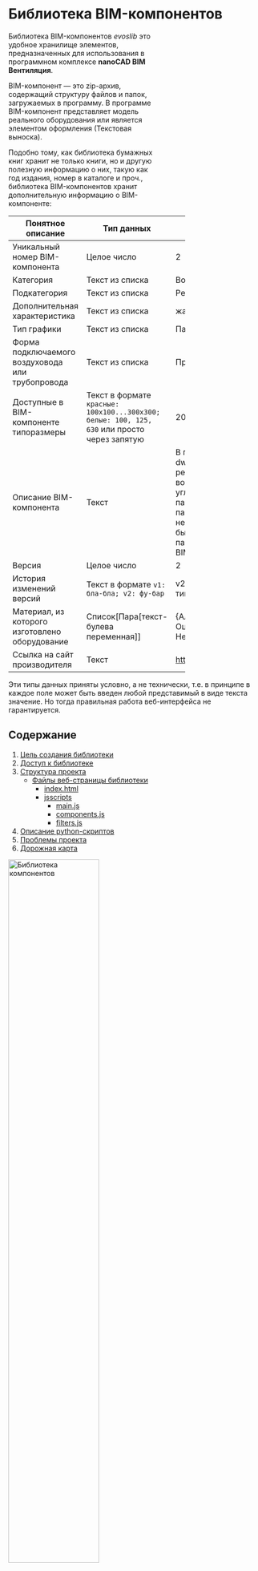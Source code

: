 # Библиотека BIM-компонентов


<div style="max-width: 60%;">
<p>Библиотека BIM-компонентов <i>evoslib</i> это удобное хранилище элементов, предназначенных для использования в программном комплексе <b>nanoCAD BIM Вентиляция</b>.</p>

<p>BIM-компонент — это zip-архив, содержащий структуру файлов и папок, загружаемых в программу. В программе BIM-компонент представляет модель реального оборудования или является элементом оформления (Текстовая выноска).</p>

<p>Подобно тому, как библиотека бумажных книг хранит не только книги, но и другую полезную информацию о них, такую как год издания, номер в каталоге и проч., библиотека BIM-компонентов хранит дополнительную информацию о BIM-компоненте:
</p>
</div>
<div style="max-width: 70%;">

| Понятное описание                                | Тип данных                                                                                  | Пример                                                                                                                                                                          |
|--------------------------------------------------|---------------------------------------------------------------------------------------------|---------------------------------------------------------------------------------------------------------------------------------------------------------------------------------|
| Уникальный номер BIM-компонента                  | Целое число                                                                                 | 2                                                                                                                                                                               |
| Категория                                        | Текст из списка                                                                             | Воздухораспределители                                                                                                                                                           |
| Подкатегория                                     | Текст из списка                                                                             | Решетка                                                                                                                                                                         |
| Дополнительная характеристика                    | Текст из списка                                                                             | жалюзийная                                                                                                                                                                      |
| Тип графики                                      | Текст из списка                                                                             | Параметрическая                                                                                                                                                                 |
| Форма подключаемого воздуховода или трубопровода | Текст из списка                                                                             | Прямоугольный                                                                                                                                                                   |
| Доступные в BIM-компоненте типоразмеры           | Текст в формате `красные: 100x100...300x300; белые: 100, 125, 630` или просто через запятую | 200x200, 300x300                                                                                                                                                                |
| Описание BIM-компонента                          | Текст                                                                                       | В параметрической dwg-графике реализована возможность поворота угла ламелей по параметру. Этот параметр при необходимости может быть вынесен в параметры nanoCAD BIM Вентиляция |
| Версия                                           | Целое число                                                                                 | 2                                                                                                                                                                               |
| История изменений версий                         | Текст в формате `v1: бла-бла; v2: фу-бар`                                                   | v2: добавлены новые типоразмеры                                                                                                                                                 |
| Материал, из которого изготовлено оборудование   | Список[Пара[текст-булева переменная]]                                                       | {Алюминий: Да, Оцинкованная сталь: Нет, ...}                                                                                                                                    |
| Ссылка на сайт производителя                     | Текст                                                                                       | http://vo.ru                                                                                                                                                                    |
</div>

Эти типы данных приняты условно, а не технически, т.е. в принципе в каждое поле может быть введен любой представимый в виде текста значение. Но тогда правильная работа веб-интерфейса не гарантируется. 

## Содержание

1. [Цель создания библиотеки](#цель-создания-библиотеки)
2. [Доступ к библиотеке](#доступ-к-библиотеке)
3. [Структура проекта](#структура-проекта)
   - [Файлы веб-страницы библиотеки](#файлы-веб-страницы-библиотеки)
     - [index.html](#indexhtml)
     - [jsscripts](#jsscripts)
       - [main.js](#mainjs)
       - [components.js](#componentsjs)
       - [filters.js](#filtersjs)
4. [Описание python-скриптов](#Описание-python-скриптов)
5. [Проблемы проекта](#Проблемы-проекта)
6. [Дорожная карта](#Дорожная-карта)


<img src="./git/readme/base.png" alt="Библиотека компонентов" style="width: 60%;"></img>


# Цель создания библиотеки:

- собрать BIM-компоненты из разных источников в одном месте для получения актуальной информации о их наличии
- дать возможность быстрой фильтрации BIM-компонентов по различным параметрам для удобства их поиска
- проводить версионирование BIM-компонентов


# Доступ к библиотеке

Библиотека компонентов доступна на GitHub Pages по адресу: [https://nanoib.github.io/evoslib/](https://nanoib.github.io/evoslib/).

GitHub Pages — это сервис, предоставляемый GitHub для хостинга статических веб-страниц прямо из репозиториев GitHub.


# Структура проекта

Проект организован в несколько основных директорий и файлов:
## Файлы веб-страницы библиотеки

- **index.html**: Файл с разметкой веб-страницы проекта. Размещает основные элементы веб-страницы: заголовок, шапка, боковая секция фильтра, сетка BIM-компонентов. Хранит теги для поисковика. Загружает файлы JavaScript.
- **jsscripts**: папка с JavaScript-скриптами. Они улучшают веб-интерфейс и предоставляют дополнительную функциональность.

    ### **main.js**
    Этот модуль отвечает за инициализацию веб-приложения. Он устанавливает глобальные переменные фильтров и загружает данные BIM-компонентов из файла `Base.json`. После загрузки данных он инициализирует фильтры и отображает BIM-компоненты.

    ### **components.js**
    Этот модуль обрабатывает отображение BIM-компонентов на веб-странице. Он создает необходимые HTML-элементы (плитки) для каждого BIM-компонента и добавляет их в сетку компонентов. Также он устанавливает обработчики событий для открытия модального окна при клике на BIM-компонент.

    Текст в плитке имеет дополнительное правило отображения:
    - если *Дополнительная характеристика* (`component.surname`) для BIM-компонента не определена, то она не отображается; отделяющий это поле пробел в этом случае тоже не отображается 

    ### **filters.js**
    Этот модуль управляет функциональностью фильтров. Он инициализирует фильтры на основе данных BIM-компонентов, и отображает их по разделам фильтрации, прописанным в коде: "Техническая категория", "Производитель", "Тип графики" и "Форма". Также он применяет фильтры к данным BIM-компонентов и обновляет отображаемые компоненты соответственно. Кроме того, он предоставляет функцию сброса для очистки всех фильтров.

    - Фильтры внутри каждой из категорий работают по принципу ИЛИ (т.е. выбрав двух производителей, вы увидите BIM-компоненты каждого из двух производителей), а фильтры различных категорий работают по принципу И (т.е. добавив к тем фильтрам по производителям еще и фильтры из других категорий, например "Тип графики" = *Параметрическая графика* и "Форма" = *Круглый*, вы увидите только круглые и параметрические BIM-компоненты именно этих производителей).

    - Как было упомянуто, разделы фильтрации прописаны в коде. Однако сами категории фильтрации (прописанные рядом с чекбоксами) создаются динамически на основании данных в базе. Эти категории и подкатегории динамически (то есть прямо при открытии страницы, во время работы скрипта) создаются скриптом `filters.js` на основании данных из `Base.json`. 

        Таким образом, например, для создания новой категории оборудования *Изоляция воздуховодов* с подкатегориями *Трубчатая изоляция* и *Листовая изоляция*, администратору базы данных достаточно добавить в файл `Base.xlsx` две новых строчки с данными новых компонентов: столбец `siteCategory` у обоих должен быть заполнен *Изоляция воздуховодов*, а столбец `technicalCategory` заполнен *Трубчатая изоляция* для первого и *Листовая изоляция* для второго компонента. Далее разместить в папке **im** изображения для компонентов и запустить скрипт **xlsxtojson.py**. 

        И все!

    ### **modal.js**
    Этот модуль управляет функциональностью модального окна. Он определяет функцию *openModal*, которая заполняет модальное окно деталями выбранного BIM-компонента и отображает его. Модальное окно включает информацию, такую как изображение BIM-компонента, техническая категория, дополнительные характеристики и описание.

    - Текст в модальном окне имеет дополнительные правила отображения:
        - если *Типоразмеры* содержат точку с запятой `;`, текст после нее переносится на новую строку
        - если *Форма* или *Типоразмеры* имеют в xlsx/json значение *Не применимо*, то эти поля не отображаются

    ### **.nojekyll**
    Файл `.nojekyll` используется для отключения обработки Jekyll на GitHub Pages, что позволяет использовать произвольные файлы и директории. Не ясно, почему это необходимо, но без этого файла скрипт не мог прочитать файл `Base.json`. 

- **styles.css**: CSS-стили, применяемые к веб-интерфейсу библиотеки. Обеспечивают визуально привлекательный вид.

## Хранение и подготовка данных

### **db**
Содержит файлы данных: `Base.json`, `Base.xlsx`. Эти файлы являются источниками данных для проекта. 

В `Base.xlsx` администратор библиотеки вносит данные, получаемые от производителей оборудования: названия BIM-компонентов, их категорию, типоразмеры и другую информацию о них, а также имена скриншотов.
Из `Base.json` происходит чтение данных при отрисовке веб-страницы. 

### **im**
Содержит изображения BIM-компонентов. Это скриншоты из программы.

### **pyscripts**
Содержит Python-скрипты, помогающие администрировать базу данных. Каждый скрипт со вспомогательными файлами находится в своей папке: `cropwhite`, `rename`, и `xlsxtojson`.


# Описание python-скриптов
- **cropwhite**: Скрипт `cropwhite.py` предназначен для обработки изображений компонентов. Он выполняет обрезку скриншотов, удаляя лишние белые поля вокруг компонентов, и добавляет белую границу заданного размера для достижения нужного соотношения сторон изображений. Это помогает стандартизировать внешний вид изображений компонентов в библиотеке.
- **rename**: Скрипт `rename.py` используется для переименования файлов изображений компонентов. Эта необходимость возникает в связи с необходимостью ручного создания скриншотов (при этом трудно проконтролировать консистентность), но желанием иметь унифицированные имена изображений. В данный момент унифицированный код изображений задается в `Base.xlsx`, далее вручную переносится в текстовый файл перед запуском `rename.py`.
- **xlsxtojson**: Скрипт `xlsxtojson.py` преобразует данные из Excel файла (`Base.xlsx`) в формат JSON (`Base.json`). Это необходимо для того, чтобы данные о компонентах могли быть легко использованы JavaScript.

Все скрипты можно запускать двойным кликом из Проводника Windows.

# Проблемы проекта
Проект имеет недостатки, которые могут повлиять на его эффективность и удобство использования:

- **Проблемы при большом количестве компонентов**: При многократном увеличении количества компонентов в библиотеке, производительность скриптов может значительно снизиться, браузер будет тормозить, а страницей будет неудобно пользоваться. Это может привести к замедлению работы веб-интерфейса и ухудшению пользовательского опыта.

- **Отсутствие ссылок на скачивание каждого компонента индивидуально**: В проекте нет возможности скачивания отдельных компонентов напрямую с веб-страницы. Потому что эти отдельные компоненты вообще отдельно-то еще и не подготовлены.

Имеются планы на исправление недостатков.

## Дорожная карта

Проект не имеет дорожной карты.